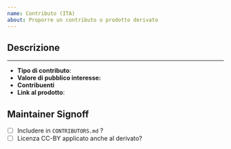 ```yaml
---
name: Contributo (ITA)
about: Proporre un contributo o prodotto derivato
---
```


<!--
Grazie per la vostra interesse in questo repo.
Secondo la licenza applicata ai dati (CC-BY-4.0)
Pull request template per proporre l'inclusione di un prodotto derivato dei dati presenti nel repo.

-->

## Descrizione

<!--
Fornite una breve descrizione del vostro contributo.
-->

---

- **Tipo di contributo**: <!-- Che tipo di contributo è? e.g. rielaborazione dati, nuova visualizazzione, prodotto scientifico, ecc. -->
- **Valore di pubblico interesse:** <!-- nella vostra stima, in che modo questo contributo aggiunge al valore pubblico di questo repo? -->
- **Contribuenti** <!-- elenco di persone (github username / email) che hanno partecipato, in che misura, se vanno aggiunti a CONTRIBUTORS -->
- **Link al prodotto**: <!-- fornite un link al prodotto -->

## Maintainer Signoff

<!-- per maintainer -->

- [ ] Includere in `CONTRIBUTORS.md` ?
- [ ] Licenza CC-BY applicato anche al derivato?
